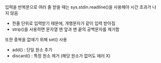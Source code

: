 입력을 반복문으로 여러 줄 받을 때는 sys.stdin.readline()을 사용해야 시간 초과가 나지 않음

- 한줄 단위로 입력받기 때문에, 개행문자가 같이 입력 받아짐
- strip()을 사용하면 문자열 맨 앞과 맨 끝의 공백문자를 제거함

또한 중복을 없애기 위해 set() 사용

- add() : 단일 원소 추가
- discard() : 특정 원소 제거 (해당 원소가 없어도 에러 X)
